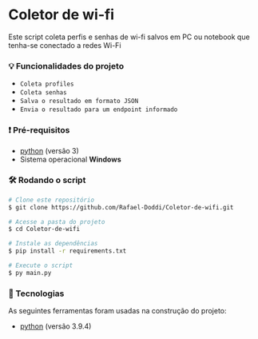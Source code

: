 # Coletor de wi-fi 

Este script coleta perfis e senhas de wi-fi salvos em PC ou notebook que tenha-se conectado a redes Wi-Fi

### :bulb: Funcionalidades do projeto

- `Coleta profiles`
- `Coleta senhas`
- `Salva o resultado em formato JSON`
- `Envia o resultado para um endpoint informado`

### :exclamation: Pré-requisitos

- [python](https://www.python.org/downloads/) (versão 3)
- Sistema operacional **Windows**

### 🛠️ Rodando o script

```bash
# Clone este repositório
$ git clone https://github.com/Rafael-Doddi/Coletor-de-wifi.git

# Acesse a pasta do projeto
$ cd Coletor-de-wifi

# Instale as dependências
$ pip install -r requirements.txt

# Execute o script
$ py main.py
```

### :hammer: Tecnologias

As seguintes ferramentas foram usadas na construção do projeto:

- [python](https://www.python.org/downloads/) (versão 3.9.4)
